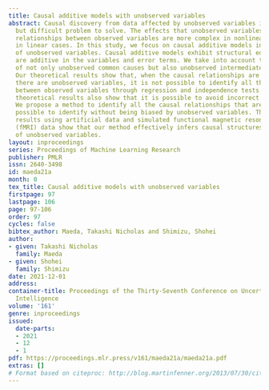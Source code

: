 ```yaml
---
title: Causal additive models with unobserved variables
abstract: Causal discovery from data affected by unobserved variables is an important
  but difficult problem to solve. The effects that unobserved variables have on the
  relationships between observed variables are more complex in nonlinear cases than
  in linear cases. In this study, we focus on causal additive models in the presence
  of unobserved variables. Causal additive models exhibit structural equations that
  are additive in the variables and error terms. We take into account the presence
  of not only unobserved common causes but also unobserved intermediate variables.
  Our theoretical results show that, when the causal relationships are nonlinear and
  there are unobserved variables, it is not possible to identify all the causal relationships
  between observed variables through regression and independence tests. However, our
  theoretical results also show that it is possible to avoid incorrect inferences.
  We propose a method to identify all the causal relationships that are theoretically
  possible to identify without being biased by unobserved variables. The empirical
  results using artificial data and simulated functional magnetic resonance imaging
  (fMRI) data show that our method effectively infers causal structures in the presence
  of unobserved variables.
layout: inproceedings
series: Proceedings of Machine Learning Research
publisher: PMLR
issn: 2640-3498
id: maeda21a
month: 0
tex_title: Causal additive models with unobserved variables
firstpage: 97
lastpage: 106
page: 97-106
order: 97
cycles: false
bibtex_author: Maeda, Takashi Nicholas and Shimizu, Shohei
author:
- given: Takashi Nicholas
  family: Maeda
- given: Shohei
  family: Shimizu
date: 2021-12-01
address:
container-title: Proceedings of the Thirty-Seventh Conference on Uncertainty in Artificial
  Intelligence
volume: '161'
genre: inproceedings
issued:
  date-parts:
  - 2021
  - 12
  - 1
pdf: https://proceedings.mlr.press/v161/maeda21a/maeda21a.pdf
extras: []
# Format based on citeproc: http://blog.martinfenner.org/2013/07/30/citeproc-yaml-for-bibliographies/
---
```

